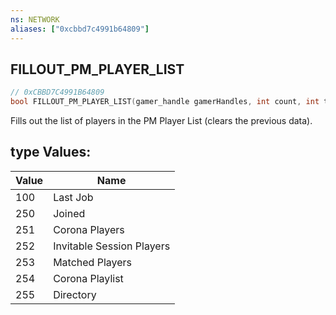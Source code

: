 ```yaml
---
ns: NETWORK
aliases: ["0xcbbd7c4991b64809"]
---
```

## FILLOUT_PM_PLAYER_LIST

```c
// 0xCBBD7C4991B64809
bool FILLOUT_PM_PLAYER_LIST(gamer_handle gamerHandles, int count, int type);
```

Fills out the list of players in the PM Player List (clears the previous data).

## type Values:
| Value | Name |
| --- | --- |
| 100 | Last Job |
| 250 | Joined |
| 251 | Corona Players |
| 252 | Invitable Session Players |
| 253 | Matched Players |
| 254 | Corona Playlist |
| 255 | Directory |

